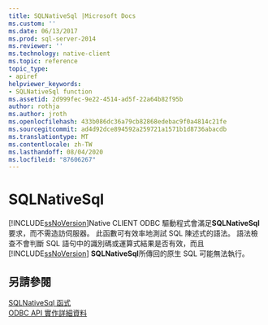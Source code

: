 ```yaml
---
title: SQLNativeSql |Microsoft Docs
ms.custom: ''
ms.date: 06/13/2017
ms.prod: sql-server-2014
ms.reviewer: ''
ms.technology: native-client
ms.topic: reference
topic_type:
- apiref
helpviewer_keywords:
- SQLNativeSql function
ms.assetid: 2d999fec-9e22-4514-ad5f-22a64b82f95b
author: rothja
ms.author: jroth
ms.openlocfilehash: 433b086dc36a79cb82868edebac9f0a4814c21fe
ms.sourcegitcommit: ad4d92dce894592a259721a1571b1d8736abacdb
ms.translationtype: MT
ms.contentlocale: zh-TW
ms.lasthandoff: 08/04/2020
ms.locfileid: "87606267"
---
```

# <a name="sqlnativesql"></a>SQLNativeSql
  [!INCLUDE[ssNoVersion](../../includes/ssnoversion-md.md)]Native CLIENT ODBC 驅動程式會滿足**SQLNativeSql**要求，而不需造訪伺服器。 此函數可有效率地測試 SQL 陳述式的語法。 語法檢查不會判斷 SQL 語句中的識別碼或運算式結果是否有效，而且 [!INCLUDE[ssNoVersion](../../includes/ssnoversion-md.md)] **SQLNativeSql**所傳回的原生 SQL 可能無法執行。  
  
## <a name="see-also"></a>另請參閱  
 [SQLNativeSql 函式](https://go.microsoft.com/fwlink/?LinkID=59358)   
 [ODBC API 實作詳細資料](odbc-api-implementation-details.md)  
  
  

